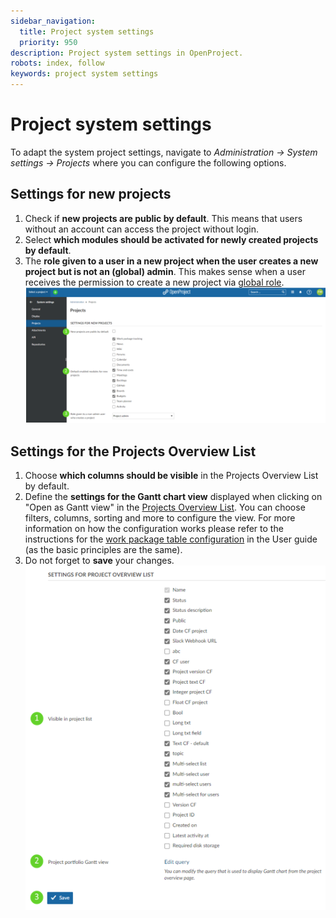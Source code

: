 ```yaml
---
sidebar_navigation:
  title: Project system settings
  priority: 950
description: Project system settings in OpenProject.
robots: index, follow
keywords: project system settings
---
```

# Project system settings

To adapt the system project settings, navigate to *Administration -> System settings -> Projects* where you can configure the following options.

## Settings for new projects

1. Check if **new projects are public by default**. This means that users without an account can access the project without login.
2. Select **which modules should be activated for newly created projects by default**.
3. The **role given to a user in a new project when the user creates a new project but is not an (global) admin**. This makes sense when a user receives the permission to create a new project via [global role](../../users-permissions/roles-permissions/#global-roles).![image-20211209165901453](image-20211209165901453.png)

## Settings for the Projects Overview List
1. Choose **which columns should be visible** in the Projects Overview List by default.
2. Define the **settings for the Gantt chart view** displayed when clicking on "Open as Gantt view" in the [Projects Overview List](../../../user-guide/projects/#view-all-projects). You can choose filters, columns, sorting and more to configure the view. For more information on how the configuration works please refer to the instructions for the [work package table configuration](../../../user-guide/work-packages/work-package-table-configuration/) in the User guide (as the basic principles are the same).
3. Do not forget to **save** your changes.
   ![image-20211209170238546](image-20211209170238546.png)
